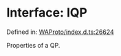 # Interface: IQP

Defined in: [WAProto/index.d.ts:26624](https://github.com/Riders004/Tv/blob/3d6aaf6f3efb499dc9d0ca82bb24083bb45a8478/WAProto/index.d.ts#L26624)

Properties of a QP.
